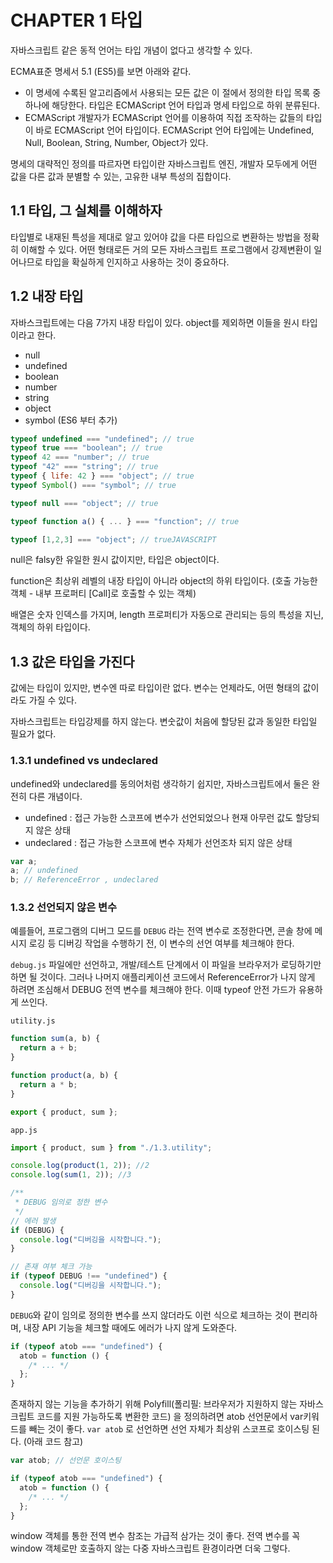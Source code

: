 # CHAPTER 1 타입

자바스크립트 같은 동적 언어는 타입 개념이 없다고 생각할 수 있다.

ECMA표준 명세서 5.1 (ES5)를 보면 아래와 같다.

- 이 명세에 수록된 알고리즘에서 사용되는 모든 값은 이 절에서 정의한 타입 목록 중 하나에 해당한다. 타입은 ECMAScript 언어 타입과 명세 타입으로 하위 분류된다.
- ECMAScript 개발자가 ECMAScript 언어를 이용하여 직접 조작하는 값들의 타입이 바로 ECMAScript 언어 타입이다. ECMAScript 언어 타입에는 Undefined, Null, Boolean, String, Number, Object가 있다.

명세의 대략적인 정의를 따르자면 타입이란 자바스크립트 엔진, 개발자 모두에게 어떤 값을 다른 값과 분별할 수 있는, 고유한 내부 특성의 집합이다.

## 1.1 타입, 그 실체를 이해하자

타입별로 내재된 특성을 제대로 알고 있어야 값을 다른 타입으로 변환하는 방법을 정확히 이해할 수 있다. 어떤 형태로든 거의 모든 자바스크립트 프로그램에서 강제변환이 일어나므로 타입을 확실하게 인지하고 사용하는 것이 중요하다.

## 1.2 내장 타입

자바스크립트에는 다음 7가지 내장 타입이 있다. object를 제외하면 이들을 원시 타입이라고 한다.

- null
- undefined
- boolean
- number
- string
- object
- symbol (ES6 부터 추가)

```js
typeof undefined === "undefined"; // true
typeof true === "boolean"; // true
typeof 42 === "number"; // true
typeof "42" === "string"; // true
typeof { life: 42 } === "object"; // true
typeof Symbol() === "symbol"; // true

typeof null === "object"; // true

typeof function a() { ... } === "function"; // true

typeof [1,2,3] === "object"; // trueJAVASCRIPT
```

null은 falsy한 유일한 원시 값이지만, 타입은 object이다.

function은 최상위 레벨의 내장 타입이 아니라 object의 하위 타입이다. (호출 가능한 객체 - 내부 프로퍼티 [Call]로 호출할 수 있는 객체)

배열은 숫자 인덱스를 가지며, length 프로퍼티가 자동으로 관리되는 등의 특성을 지닌, 객체의 하위 타입이다.

## 1.3 값은 타입을 가진다

값에는 타입이 있지만, 변수엔 따로 타입이란 없다. 변수는 언제라도, 어떤 형태의 값이라도 가질 수 있다.

자바스크립트는 타입강제를 하지 않는다. 변숫값이 처음에 할당된 값과 동일한 타입일 필요가 없다.

### 1.3.1 undefined vs undeclared

undefined와 undeclared를 동의어처럼 생각하기 쉽지만, 자바스크립트에서 둘은 완전히 다른 개념이다.

- undefined : 접근 가능한 스코프에 변수가 선언되었으나 현재 아무런 값도 할당되지 않은 상태
- undeclared : 접근 가능한 스코프에 변수 자체가 선언조차 되지 않은 상태

```js
var a;
a; // undefined
b; // ReferenceError , undeclared
```

### 1.3.2 선언되지 않은 변수

예를들어, 프로그램의 디버그 모드를 `DEBUG` 라는 전역 변수로 조정한다면, 콘솔 창에 메시지 로깅 등 디버깅 작업을 수행하기 전, 이 변수의 선언 여부를 체크해야 한다.

`debug.js` 파일에만 선언하고, 개발/테스트 단계에서 이 파일을 브라우저가 로딩하기만 하면 될 것이다. 그러나 나머지 애플리케이션 코드에서 ReferenceError가 나지 않게 하려면 조심해서 DEBUG 전역 변수를 체크해야 한다. 이때 typeof 안전 가드가 유용하게 쓰인다.

`utility.js`

```js
function sum(a, b) {
  return a + b;
}

function product(a, b) {
  return a * b;
}

export { product, sum };
```

`app.js`

```js
import { product, sum } from "./1.3.utility";

console.log(product(1, 2)); //2
console.log(sum(1, 2)); //3

/**
 * DEBUG 임의로 정한 변수
 */
// 에러 발생
if (DEBUG) {
  console.log("디버깅을 시작합니다.");
}

// 존재 여부 체크 가능
if (typeof DEBUG !== "undefined") {
  console.log("디버깅을 시작합니다.");
}
```

`DEBUG`와 같이 임의로 정의한 변수를 쓰지 않더라도 이런 식으로 체크하는 것이 편리하며, 내장 API 기능을 체크할 때에도 에러가 나지 않게 도와준다.

```js
if (typeof atob === "undefined") {
  atob = function () {
    /* ... */
  };
}
```

존재하지 않는 기능을 추가하기 위해 Polyfill(폴리필: 브라우저가 지원하지 않는 자바스크립트 코드를 지원 가능하도록 변환한 코드) 을 정의하려면 atob 선언문에서 var키워드를 빼는 것이 좋다. `var atob` 로 선언하면 선언 자체가 최상위 스코프로 호이스팅 된다. (아래 코드 참고)

```js
var atob; // 선언문 호이스팅

if (typeof atob === "undefined") {
  atob = function () {
    /* ... */
  };
}
```

window 객체를 통한 전역 변수 참조는 가급적 삼가는 것이 좋다. 전역 변수를 꼭 window 객체로만 호출하지 않는 다중 자바스크립트 환경이라면 더욱 그렇다.
